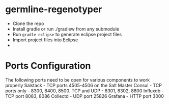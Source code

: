 # germline-regenotyper
- Clone the repo
- Install gradle or run ./gradlew from any submodule
- Run ```gradle eclipse``` to generate eclipse project files
- Import project files into Eclipse
- 

# Ports Configuration
The following ports need to be open for various components to work properly
Salstack - TCP ports 4505-4506 on the Salt Master
Consul - TCP ports only - 8300, 8400, 8500. TCP and UDP - 8301, 8302, 8600
Influxdb - TCP port 8083, 8086
Collectd - UDP port 25826
Grafana - HTTP port 3000

